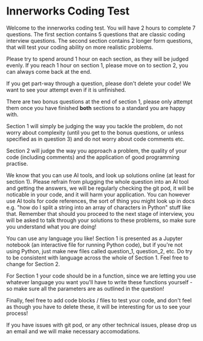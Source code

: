 # **Innerworks Coding Test**

Welcome to the innerworks coding test. You will have 2 hours to complete 7 questions. The first section contains 5 questions that are classic coding interview questions. The second section contains 2 longer form questions, that will test your coding ability on more realistic problems.

Please try to spend around 1 hour on each section, as they will be judged evenly. If you reach 1 hour on section 1, please move on to section 2, you can always come back at the end.

If you get part-way through a question, please don't delete your code! We want to see your attempt even if it is unfinished.

There are two bonus questions at the end of section 1, please only attempt them once you have finished **both** sections to a standard you are happy with.

Section 1 will simply be judging the way you tackle the problem, do not worry about complexity (until you get to the bonus questions, or unless specified as in question 3) and do not worry about code comments etc.

Section 2 will judge the way you approach a problem, the quality of your code (including comments) and the application of good programming practise.

We know that you can use AI tools, and look up solutions online (at least for section 1). Please refrain from plugging the whole question into an AI tool and getting the answers, we will be regularly checking the git pod, it will be noticable in your code, and it will harm your application. You can however use AI tools for code references, the sort of thing you might look up in docs e.g. "how do I split a string into an array of characters in Python" stuff like that. Remember that should you proceed to the next stage of interview, you will be asked to talk through your solutions to these problems, so make sure you understand what you are doing!

You can use any language you like! Section 1 is presented as a Jupyter notebook (an interactive file for running Python code), but if you're not using Python, just make new files called question_1, question_2, etc. Do try to be consistent with language across the whole of Section 1. Feel free to change for Section 2.

For Section 1 your code should be in a function, since we are letting you use whatever language you want you'll have to write these functions yourself - so make sure all the parameters are as outlined in the question!

Finally, feel free to add code blocks / files to test your code, and don't feel as though you have to delete these, it will be interesting for us to see your process!

If you have issues with git pod, or any other technical issues, please drop us an email and we will make necessary accomodations.